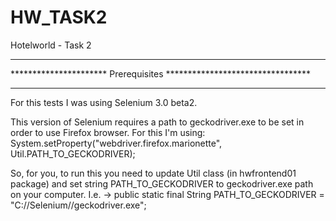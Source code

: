 # HW_TASK2
Hotelworld - Task 2


****************************************************************************
**********************    Prerequisites    *********************************
****************************************************************************
For this tests I was using Selenium 3.0 beta2. 

This version of Selenium requires a path to geckodriver.exe to be set in order to use Firefox browser.
For this I'm using:
System.setProperty("webdriver.firefox.marionette", Util.PATH_TO_GECKODRIVER);

So, for you, to run this you need to update Util class (in hwfrontend01 package) and set string PATH_TO_GECKODRIVER to geckodriver.exe path on your computer.
I.e. -> public static final String PATH_TO_GECKODRIVER = "C://Selenium//geckodriver.exe";
